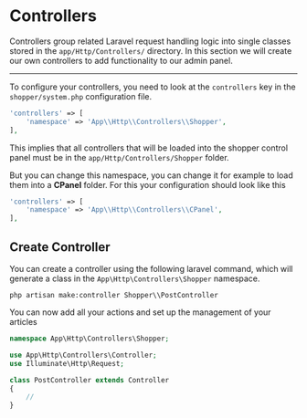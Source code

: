 # Controllers

Controllers group related Laravel request handling logic into single classes stored in the `app/Http/Controllers/` directory. In this section we will create our own controllers to add functionality to our admin panel.

---

To configure your controllers, you need to look at the `controllers` key in the `shopper/system.php` configuration file.

```php
'controllers' => [
	'namespace' => 'App\\Http\\Controllers\\Shopper',
],
```

This implies that all controllers that will be loaded into the shopper control panel must be in the `app/Http/Controllers/Shopper` folder.

But you can change this namespace, you can change it for example to load them into a **CPanel** folder. For this your configuration should look like this

```php
'controllers' => [
	'namespace' => 'App\\Http\\Controllers\\CPanel',
],
```

## Create Controller

You can create a controller using the following laravel command, which will generate a class in the `App\Http\Controllers\Shopper` namespace.

```shell
php artisan make:controller Shopper\\PostController
```

You can now add all your actions and set up the management of your articles

```php
namespace App\Http\Controllers\Shopper;

use App\Http\Controllers\Controller;
use Illuminate\Http\Request;

class PostController extends Controller
{
    //
}

```